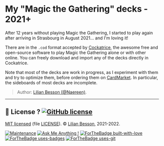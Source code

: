 # My "Magic the Gathering" decks - 2021+

After 12 years without playing Magic the Gathering, I started to play again after arriving in Strasbourg in August 2021... and I'm loving it!

There are in the `.cod` format accepted by [Cockatrice](https://cockatrice.github.io/), the awesome free and open-source software to play Magic the Gathering alone or with other online.
You can freely download and import any of the decks directly in Cockatrice.

Note that most of the decks are work in progress, as I experiment with them and try to optimize them, before ordering them on [CardMarket](https://www.cardmarket.com/en/Magic/).
In particular, the sideboards of most decks are incomplete.

> Author: [Lilian Besson (@Naereen)](https://github.com/Naereen/).

----

## :scroll: License ? [![GitHub license](https://img.shields.io/github/license/Naereen/My-Magic-the-Gathering-decks.svg)](https://github.com/Naereen/My-Magic-the-Gathering-decks/blob/master/LICENSE)
[MIT licensed](https://lbesson.mit-license.org/) (file [LICENSE](LICENSE)).
© [Lilian Besson](https://GitHub.com/Naereen), 2021-2022.

[![Maintenance](https://img.shields.io/badge/Maintained%3F-yes-green.svg)](https://GitHub.com/Naereen/My-Magic-the-Gathering-decks/graphs/commit-activity)
[![Ask Me Anything !](https://img.shields.io/badge/Ask%20me-anything-1abc9c.svg)](https://GitHub.com/Naereen/ama)
[![ForTheBadge built-with-love](http://ForTheBadge.com/images/badges/built-with-love.svg)](https://GitHub.com/Naereen/)
[![ForTheBadge uses-badges](http://ForTheBadge.com/images/badges/uses-badges.svg)](http://ForTheBadge.com)
[![ForTheBadge uses-git](http://ForTheBadge.com/images/badges/uses-git.svg)](https://GitHub.com/)
